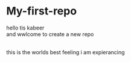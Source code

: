 # My-first-repo

hello tis kabeer 
<br>
and wwlcome to create a new repo 

<br>
this is the worlds best feeling i am expierancing 

